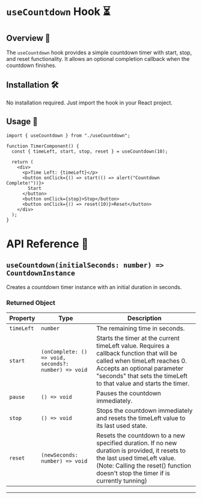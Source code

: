 # `useCountdown` Hook ⏳  

## Overview 📌  
The `useCountdown` hook provides a simple countdown timer with start, stop, and reset functionality. It allows an optional completion callback when the countdown finishes.  

## Installation 🛠  
No installation required. Just import the hook in your React project.  

## Usage 🚀  
```tsx
import { useCountdown } from "./useCountdown";

function TimerComponent() {
  const { timeLeft, start, stop, reset } = useCountdown(10);

  return (
    <div>
      <p>Time Left: {timeLeft}</p>
      <button onClick={() => start(() => alert("Countdown Complete!"))}>
        Start
      </button>
      <button onClick={stop}>Stop</button>
      <button onClick={() => reset(10)}>Reset</button>
    </div>
  );
}
```

# API Reference 📖  

## `useCountdown(initialSeconds: number) => CountdownInstance`  
Creates a countdown timer instance with an initial duration in seconds.  

### **Returned Object**  

| Property   | Type                                         | Description |
|------------|----------------------------------------------|-------------|
| `timeLeft` | `number`                                    | The remaining time in seconds. |
| `start`    | `(onComplete: () => void, seconds?: number) => void` | Starts the timer at the current timeLeft value. Requires a callback function that will be called when timeLeft reaches 0. Accepts an optional parameter "seconds" that sets the timeLeft to that value and starts the timer. |
| `pause`    | `() => void`                                | Pauses the countdown immediately. |
| `stop`     | `() => void`                                | Stops the countdown immediately and resets the timeLeft value to its last used state. |
| `reset`    | `(newSeconds: number) => void`             | Resets the countdown to a new specified duration. If no new duration is provided, it resets to the last used timeLeft value. (Note: Calling the reset() function doesn't stop the timer if is currently tunning) |

---
